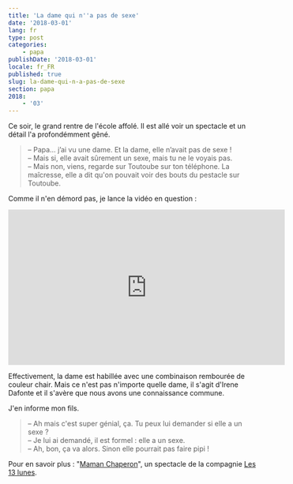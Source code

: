 ```yaml
---
title: 'La dame qui n''a pas de sexe'
date: '2018-03-01'
lang: fr
type: post
categories:
    - papa
publishDate: '2018-03-01'
locale: fr_FR
published: true
slug: la-dame-qui-n-a-pas-de-sexe
section: papa
2018:
    - '03'
---
```


Ce soir, le grand rentre de l'école affolé. Il est allé voir un spectacle et un détail l'a profondémment gêné.

<!--more-->

> – Papa… j’ai vu une dame. Et la dame, elle n’avait pas de sexe !  
> – Mais si, elle avait sûrement un sexe, mais tu ne le voyais pas.  
> – Mais non, viens, regarde sur Toutoube sur ton téléphone. La maîcresse, elle a dit qu'on pouvait voir des bouts du pestacle sur Toutoube.

Comme il n'en démord pas, je lance la vidéo en question :

<div class="videoWrapper">
<iframe width="560" height="315" src="https://www.youtube-nocookie.com/embed/VKj7QwYm0_E" frameborder="0" allow="autoplay; encrypted-media" allowfullscreen></iframe>
</div>

Effectivement, la dame est habillée avec une combinaison rembourée de couleur chair. Mais ce n'est pas n'importe quelle dame, il s'agit d'Irene Dafonte et il s'avère que nous avons une connaissance commune.

J'en informe mon fils.

> – Ah mais c'est super génial, ça. Tu peux lui demander si elle a un sexe ?  
> – Je lui ai demandé, il est formel : elle a un sexe.  
> – Ah, bon, ça va alors. Sinon elle pourrait pas faire pipi !

Pour en savoir plus : "[Maman Chaperon](http://les13lunes.com/maman-chaperon/)", un spectacle de la compagnie [Les 13 lunes](http://les13lunes.com/).